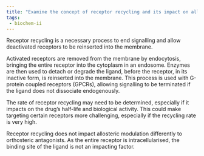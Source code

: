 ```yaml
---
title: "Examine the concept of receptor recycling and its impact on allosteric modulation. How does receptor recycling complicate the modulation process? Discuss the implications of receptor recycling in drug development and targeting specific receptors. "
tags:
 - biochem-ii
---
```

Receptor recycling is a necessary process to end signalling and allow deactivated receptors to be reinserted into the membrane.  

Activated receptors are removed from the membrane by endocytosis, bringing the entire receptor into the cytoplasm in an endosome. Enzymes are then used to detach or degrade the ligand, before the receptor, in its inactive form, is reinserted into the membrane. This process is used with G-protein coupled receptors (GPCRs), allowing signalling to be terminated if the ligand does not dissociate endogenously.  

The rate of receptor recycling may need to be determined, especially if it impacts on the drug’s half-life and biological activity. This could make targeting certain receptors more challenging, especially if the recycling rate is very high.  

Receptor recycling does not impact allosteric modulation differently to orthosteric antagonists. As the entire receptor is intracellularised, the binding site of the ligand is not an impacting factor.  
